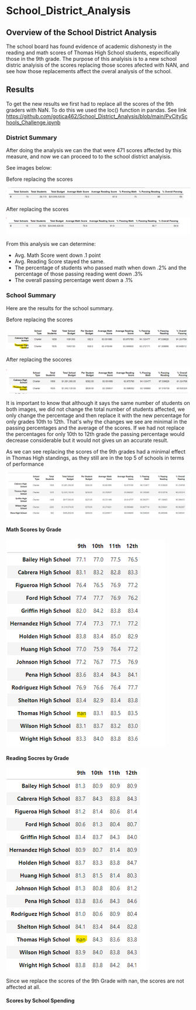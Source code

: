 # School_District_Analysis

## Overview of the School District Analysis

The school board has found evidence of academic dishonesty in the reading and math scores of Thomas High School students, especifically those in the 9th grade. The purpose of this analyisis is to a new school distric analyisis of the scores replacing those scores afected with NAN, and see how those replacements affect the overal analysis of the school. 
      
## Results 

To get the new results we first had to replace all the scores of the 9th graders with NaN. To do this we used the loc() function in pandas. See link
https://github.com/gotica462/School_District_Analysis/blob/main/PyCitySchools_Challenge.ipynb


### District Summary

After doing the analysis we can the that were 471 scores affected by this measure, and now we can proceed to to the school district analyisis.

See images below:

Before replacing the scores

![image](https://github.com/gotica462/School_District_Analysis/blob/main/Counting%209th%20Grade%20in%20Thomas%20High.png)

After replacing the scores

![image](https://github.com/gotica462/School_District_Analysis/blob/main/Not%20Counting%209th%20Grade%20in%20Thomas%20High.png)


From this analysis we can determine:
- Avg. Math Score went down .1 point
- Avg. Reading Score stayed the same.
- The percentage of students who passed math when down .2% and the percentage of those passing reading went down .3%
- The overall passing percentage went down a .1%

### School Summary

Here are the results for the school summary.

Before replacing the scores

![image](https://github.com/gotica462/School_District_Analysis/blob/main/School%20summary%20counting%209th%20Grade.png)

After replacing the socores

![image](https://github.com/gotica462/School_District_Analysis/blob/main/School%20summary%20not%20counting%209th%20grade.png)

It is important to know that although it says the same number of students on both images, we did not change the total number of students affected, we only change the percentage and then replace it with the new percentage for only grades 10th to 12th. That's why the changes we see are minimal in the passing percentages and the average of the scores. If we had not replace the percentages for only 10th to 12th grade the passing percentage would decrease considerable but it would not gives un an accurate result.

As we can see replacing the scores of the 9th grades had a minimal effect in Thomas High standings, as they still are in the top 5 of schools in terms of performance

![image](https://github.com/gotica462/School_District_Analysis/blob/main/Top%205%20schools.png)

#### Math Scores by Grade

![image](https://github.com/gotica462/School_District_Analysis/blob/main/Math%20Scores%20by%20Grade.png)

#### Reading Socres by Grade 

![image](https://github.com/gotica462/School_District_Analysis/blob/main/Reading%20Scores%20by%20Grade.png)

Since we replace the scores of the 9th Grade with nan, the scores are not affected at all.

#### Scores by School Spending













